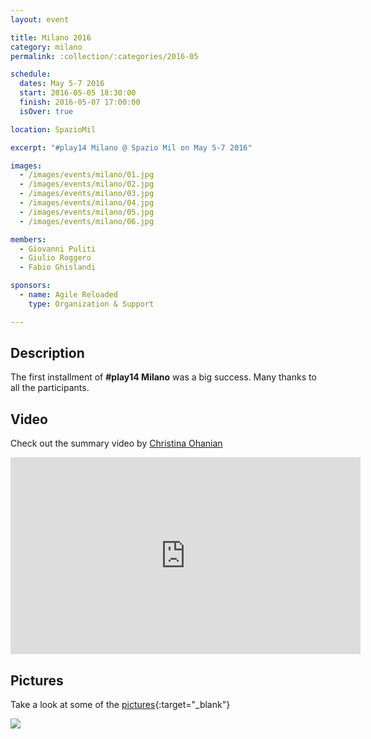 ```yaml
---
layout: event

title: Milano 2016
category: milano
permalink: :collection/:categories/2016-05

schedule:
  dates: May 5-7 2016
  start: 2016-05-05 18:30:00
  finish: 2016-05-07 17:00:00
  isOver: true

location: SpazioMil

excerpt: "#play14 Milano @ Spazio Mil on May 5-7 2016"

images:
  - /images/events/milano/01.jpg
  - /images/events/milano/02.jpg
  - /images/events/milano/03.jpg
  - /images/events/milano/04.jpg
  - /images/events/milano/05.jpg
  - /images/events/milano/06.jpg

members:
  - Giovanni Puliti
  - Giulio Roggero
  - Fabio Ghislandi

sponsors:
  - name: Agile Reloaded
    type: Organization & Support

---
```


## Description
The first installment of **#play14 Milano** was a big success.
Many thanks to all the participants.


## Video
Check out the summary video by [Christina Ohanian](/players/christina-ohanian)

<iframe width="560" height="315" src="https://www.youtube.com/embed/7bRJPQMY-R0" frameborder="0" allowfullscreen></iframe>
<div class='two spacing'></div>

## Pictures
Take a look at some of the [pictures](http://agilereloaded.500px.com/-play14-2016---milano){:target="_blank"}

<a href='http://agilereloaded.500px.com/-play14-2016---milano' target="_blank">
  <img src='https://drscdn.500px.org/photo/169445095/m%3D2048/9e35650c6a3d583821b99975b7e828ab' />
</a>

